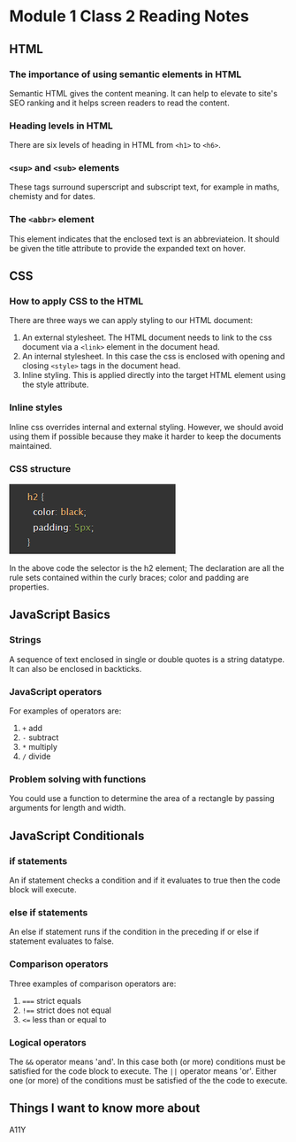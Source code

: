 # Module 1 Class 2 Reading Notes

## HTML

### The importance of using semantic elements in HTML

Semantic HTML gives the content meaning. It can help to elevate to site's SEO ranking and it helps screen readers to read the content.

### Heading levels in HTML

There are six levels of heading in HTML from `<h1>` to `<h6>`.

### `<sup>` and `<sub>` elements

These tags surround superscript and subscript text, for example in maths, chemisty and for dates.

### The `<abbr>` element

This element indicates that the enclosed text is an abbreviateion. It should be given the title attribute to provide the expanded text on hover.

## CSS

### How to apply CSS to the HTML

There are three ways we can apply styling to our HTML document:

1. An external stylesheet. The HTML document needs to link to the css document via a `<link>` element in the document head.
2. An internal stylesheet. In this case the css is enclosed with opening and closing `<style>` tags in the document head.
3. Inline styling. This is applied directly into the target HTML element using the style attribute.

### Inline styles

Inline css overrides internal and external styling. However, we should avoid using them if possible because they make it harder to keep the documents maintained.

### CSS structure

![CSS code block](/Module1/Screenshot%202023-06-17%20104634.png "CSS code block")

In the above code the selector is the h2 element; The declaration are all the rule sets contained within the curly braces; color and padding are properties.

## JavaScript Basics

### Strings

A sequence of text enclosed in single or double quotes is a string datatype. It can also be enclosed in backticks.

### JavaScript operators

For examples of operators are:

1. `+` add
2. `-` subtract
3. `*` multiply
4. `/` divide

### Problem solving with functions

You could use a function to determine the area of a rectangle by passing arguments for length and width.

## JavaScript Conditionals

### if statements

An if statement checks a condition and if it evaluates to true then the code block will execute.

### else if statements

An else if statement runs if the condition in the preceding if or else if statement evaluates to false.

### Comparison operators

Three examples of comparison operators are:

1. `===` strict equals
2. `!==` strict does not equal
3. `<=` less than or equal to

### Logical operators

The `&&` operator means 'and'. In this case both (or more) conditions must be satisfied for the code block to execute.
The `||` operator means 'or'. Either one (or more) of the conditions must be satisfied of the the code to execute.

## Things I want to know more about

A11Y
